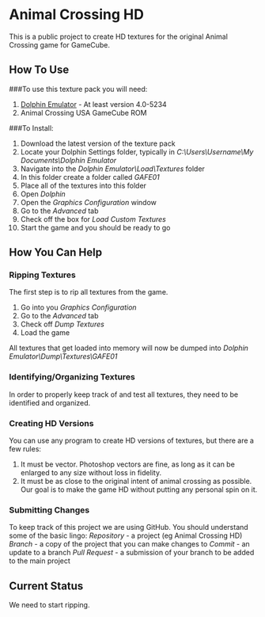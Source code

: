 # Animal Crossing HD

This is a public project to create HD textures for the original Animal Crossing game for GameCube.

## How To Use

###To use this texture pack you will need:
1. [Dolphin Emulator](https://dolphin-emu.org/) - At least version 4.0-5234
2. Animal Crossing USA GameCube ROM 

###To Install: 

1. Download the latest version of the texture pack
2. Locate your Dolphin Settings folder, typically in *C:\Users\Username\My Documents\Dolphin Emulator*
3. Navigate into the *Dolphin Emulator\Load\Textures* folder
4. In this folder create a folder called *GAFE01*
5. Place all of the textures into this folder
6. Open *Dolphin*
7. Open the *Graphics Configuration* window
8. Go to the *Advanced* tab
9. Check off the box for *Load Custom Textures*
10. Start the game and you should be ready to go

## How You Can Help

### Ripping Textures

The first step is to rip all textures from the game. 

1. Go into you *Graphics Configuration*
2. Go to the *Advanced* tab
3. Check off *Dump Textures*
4. Load the game

All textures that get loaded into memory will now be dumped into *Dolphin Emulator\Dump\Textures\GAFE01*

### Identifying/Organizing Textures

In order to properly keep track of and test all textures, they need to be identified and organized. 

### Creating HD Versions

You can use any program to create HD versions of textures, but there are a few rules:

1. It must be vector. Photoshop vectors are fine, as long as it can be enlarged to any size without loss in fidelity.
2. It must be as close to the original intent of animal crossing as possible. Our goal is to make the game HD without putting any personal spin on it.

### Submitting Changes

To keep track of this project we are using GitHub. You should understand some of the basic lingo:
*Repository* - a project (eg Animal Crossing HD)
*Branch* - a copy of the project that you can make changes to
*Commit* - an update to a branch
*Pull Request* - a submission of your branch to be added to the main project

## Current Status

We need to start ripping.
